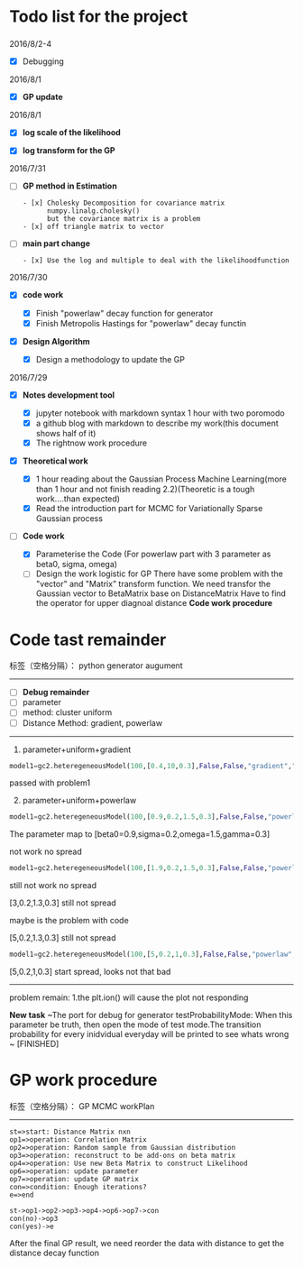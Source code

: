 # Todo list for the project
### 

2016/8/2-4
- [x] Debugging


2016/8/1
- [x] **GP update**

2016/8/1
- [x] **log scale of the likelihood**
- [x] **log transform for the GP**


2016/7/31
- [ ] **GP method in Estimation**

      - [x] Cholesky Decomposition for covariance matrix
            numpy.linalg.cholesky()
            but the covariance matrix is a problem
      - [x] off triangle matrix to vector
- [ ] **main part change**

      - [x] Use the log and multiple to deal with the likelihoodfunction

2016/7/30

- [x] **code work**

   - [x] Finish "powerlaw" decay function for generator
   - [x] Finish Metropolis Hastings for "powerlaw" decay functin
- [x] **Design Algorithm**
   - [x] Design a methodology to update the GP



2016/7/29

- [x] **Notes development tool**

    - [x] jupyter notebook with markdown syntax 1 hour with two poromodo
    - [x] a github blog with markdown to describe my work(this document shows half of it)  
    - [x] The rightnow work procedure
-  [x]  **Theoretical work** 

    - [x] 1 hour reading about the Gaussian Process Machine Learning(more than 1 hour and not finish reading 2.2)(Theoretic is a tough work....than expected)
    - [x] Read the introduction part for MCMC for Variationally Sparse Gaussian process
- [ ] **Code work**

    - [x] Parameterise the Code (For powerlaw part with 3 parameter as beta0, sigma, omega)
    - [ ] Design the work logistic for GP
    There have some problem with the "vector" and "Matrix" transform function.
    We need transfor the Gaussian vector to BetaMatrix base on DistanceMatrix
    Have to find the operator for upper diagnoal distance
**Code work procedure**
# Code tast remainder

标签（空格分隔）： python generator augument   

---

- [ ] **Debug remainder**
 - [ ] parameter
 - [ ] method: cluster uniform
 - [ ] Distance Method: gradient, powerlaw

---

 

 1. parameter+uniform+gradient
```python
model1=gc2.heteregeneousModel(100,[0.4,10,0.3],False,False,"gradient","uniform")
```
passed with problem1

 2. parameter+uniform+powerlaw
```python
model1=gc2.heteregeneousModel(100,[0.9,0.2,1.5,0.3],False,False,"powerlaw","uniform")
```
The parameter map to [beta0=0.9,sigma=0.2,omega=1.5,gamma=0.3]

not work
no spread

```python
model1=gc2.heteregeneousModel(100,[1.9,0.2,1.5,0.3],False,False,"powerlaw","uniform")
```
still not work
no spread

[3,0.2,1.3,0.3]
still not spread

maybe is the problem with code

[5,0.2,1.3,0.3]
still not spread


```python
model1=gc2.heteregeneousModel(100,[5,0.2,1,0.3],False,False,"powerlaw","uniform",True)
```
[5,0.2,1,0.3]
start spread, looks not that bad

---
problem remain:
1.the plt.ion() will cause the plot not responding


**New task**
~The port for debug for generator
testProbabilityMode: When this parameter be truth, then open the mode of test mode.The transition probability for every inidvidual everyday will be printed to see whats wrong
~
[FINISHED]
# GP work procedure

标签（空格分隔）： GP MCMC workPlan

---

```flow
st=>start: Distance Matrix nxn
op1=>operation: Correlation Matrix
op2=>operation: Random sample from Gaussian distribution
op3=>operation: reconstruct to be add-ons on beta matrix
op4=>operation: Use new Beta Matrix to construct Likelihood
op6=>operation: update parameter
op7=>operation: update GP matrix
con=>condition: Enough iterations?
e=>end

st->op1->op2->op3->op4->op6->op7->con
con(no)->op3
con(yes)->e
```
After the final GP result, we need reorder the data with distance to get the distance decay function

